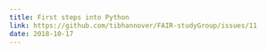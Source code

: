 ```yaml
---
title: First steps into Python
link: https://github.com/tibhannover/FAIR-studyGroup/issues/11
date: 2018-10-17
---
```

